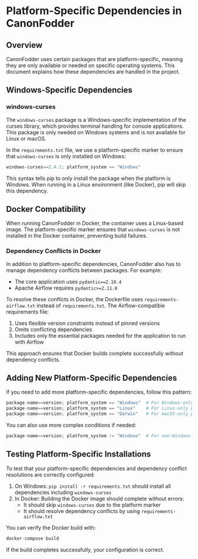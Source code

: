 # Platform-Specific Dependencies in CanonFodder

## Overview

CanonFodder uses certain packages that are platform-specific, meaning they are only available or needed on specific operating systems. This document explains how these dependencies are handled in the project.

## Windows-Specific Dependencies

### windows-curses

The `windows-curses` package is a Windows-specific implementation of the curses library, which provides terminal handling for console applications. This package is only needed on Windows systems and is not available for Linux or macOS.

In the `requirements.txt` file, we use a platform-specific marker to ensure that `windows-curses` is only installed on Windows:

```python
windows-curses==2.4.1; platform_system == "Windows"
```

This syntax tells pip to only install the package when the platform is Windows. When running in a Linux environment (like Docker), pip will skip this dependency.

## Docker Compatibility

When running CanonFodder in Docker, the container uses a Linux-based image. The platform-specific marker ensures that `windows-curses` is not installed in the Docker container, preventing build failures.

### Dependency Conflicts in Docker

In addition to platform-specific dependencies, CanonFodder also has to manage dependency conflicts between packages. For example:

- The core application uses `pydantic==2.10.4`
- Apache Airflow requires `pydantic>=2.11.0`

To resolve these conflicts in Docker, the Dockerfile uses `requirements-airflow.txt` instead of `requirements.txt`. The Airflow-compatible requirements file:

1. Uses flexible version constraints instead of pinned versions
2. Omits conflicting dependencies
3. Includes only the essential packages needed for the application to run with Airflow

This approach ensures that Docker builds complete successfully without dependency conflicts.

## Adding New Platform-Specific Dependencies

If you need to add more platform-specific dependencies, follow this pattern:

```python
package-name==version; platform_system == "Windows"  # For Windows-only packages
package-name==version; platform_system == "Linux"    # For Linux-only packages
package-name==version; platform_system == "Darwin"   # For macOS-only packages
```

You can also use more complex conditions if needed:

```python
package-name==version; platform_system != "Windows"  # For non-Windows platforms
```

## Testing Platform-Specific Installations

To test that your platform-specific dependencies and dependency conflict resolutions are correctly configured:

1. On Windows: `pip install -r requirements.txt` should install all dependencies including `windows-curses`
2. In Docker: Building the Docker image should complete without errors:
   - It should skip `windows-curses` due to the platform marker
   - It should resolve dependency conflicts by using `requirements-airflow.txt`

You can verify the Docker build with:

```bash
docker-compose build
```

If the build completes successfully, your configuration is correct.
